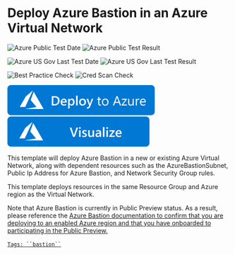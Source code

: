 # Deploy Azure Bastion in an Azure Virtual Network

![Azure Public Test Date](https://azurequickstartsservice.blob.core.windows.net/badges/101-azure-bastion-nsg/PublicLastTestDate.svg)
![Azure Public Test Result](https://azurequickstartsservice.blob.core.windows.net/badges/101-azure-bastion-nsg/PublicDeployment.svg)

![Azure US Gov Last Test Date](https://azurequickstartsservice.blob.core.windows.net/badges/101-azure-bastion-nsg/FairfaxLastTestDate.svg)
![Azure US Gov Last Test Result](https://azurequickstartsservice.blob.core.windows.net/badges/101-azure-bastion-nsg/FairfaxDeployment.svg)

![Best Practice Check](https://azurequickstartsservice.blob.core.windows.net/badges/101-azure-bastion-nsg/BestPracticeResult.svg)
![Cred Scan Check](https://azurequickstartsservice.blob.core.windows.net/badges/101-azure-bastion-nsg/CredScanResult.svg)

[![Deploy To Azure](https://raw.githubusercontent.com/Azure/azure-quickstart-templates/master/1-CONTRIBUTION-GUIDE/images/deploytoazure.svg?sanitize=true)]("https://portal.azure.com/#create/Microsoft.Template/uri/https%3A%2F%2Fraw.githubusercontent.com%2FAzure%2Fazure-quickstart-templates%2Fmaster%2F101-azure-bastion-nsg%2Fazuredeploy.json")
[![Visualize](https://raw.githubusercontent.com/Azure/azure-quickstart-templates/master/1-CONTRIBUTION-GUIDE/images/visualizebutton.svg?sanitize=true)]("http://armviz.io/#/?load=https%3A%2F%2Fraw.githubusercontent.com%2FAzure%2Fazure-quickstart-templates%2Fmaster%2F101-azure-bastion-nsg%2Fazuredeploy.json")

This template will deploy Azure Bastion in a new or existing Azure Virtual
Network, along with dependent resources such as the AzureBastionSubnet, Public
Ip Address for Azure Bastion, and Network Security Group rules.

This template deploys resources in the same Resource Group and Azure region as
the Virtual Network.

Note that Azure Bastion is currently in Public Preview status. As a result,
please reference the
<a href="https://docs.microsoft.com/en-us/azure/bastion/bastion-overview" target="_blank">Azure
Bastion documentation to confirm that you are deploying to an enabled Azure
region and that you have onboarded to participating in the Public Preview.

```
Tags: ``bastion``
```
